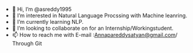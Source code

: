 - 👋 Hi, I’m @asreddy1995
- 👀 I’m interested in Natural Language Procssing with Machine leanring.
- 🌱 I’m currently learning NLP.
- 💞️ I’m looking to collaborate on for an Internship/Workingstudent.
- 📫 How to reach me with E-mail :Annapareddysatyan@gmail.com/ Through Git

<!---
asreddy1995/asreddy1995 is a ✨ special ✨ repository because its `README.md` (this file) appears on your GitHub profile.
You can click the Preview link to take a look at your changes.
--->
